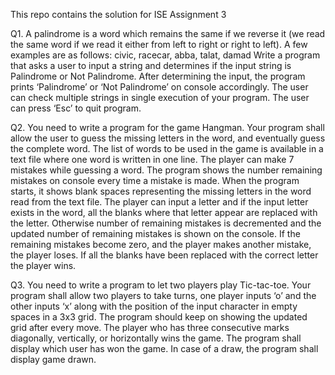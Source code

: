 This repo contains the solution for ISE Assignment 3 

Q1. A palindrome is a word which remains the same if we reverse it (we read the same word if we read it
either from left to right or right to left). A few examples are as follows:
civic, racecar, abba, talat, damad
Write a program that asks a user to input a string and determines if the input string is Palindrome or Not
Palindrome. After determining the input, the program prints ‘Palindrome’ or ‘Not Palindrome’ on
console accordingly. The user can check multiple strings in single execution of your program. The user
can press ‘Esc’ to quit program.


Q2. You need to write a program for the game Hangman. Your program shall allow the user to guess the
missing letters in the word, and eventually guess the complete word. The list of words to be used in the
game is available in a text file where one word is written in one line. The player can make 7 mistakes
while guessing a word. The program shows the number remaining mistakes on console every time a
mistake is made.
When the program starts, it shows blank spaces representing the missing letters in the word read from
the text file. The player can input a letter and if the input letter exists in the word, all the blanks where
that letter appear are replaced with the letter. Otherwise number of remaining mistakes is decremented
and the updated number of remaining mistakes is shown on the console. If the remaining mistakes
become zero, and the player makes another mistake, the player loses. If all the blanks have been
replaced with the correct letter the player wins.


Q3. You need to write a program to let two players play Tic-tac-toe. Your program shall allow two players to
take turns, one player inputs ‘o’ and the other inputs ‘x’ along with the position of the input character in
empty spaces in a 3x3 grid. The program should keep on showing the updated grid after every move.
The player who has three consecutive marks diagonally, vertically, or horizontally wins the game. The
program shall display which user has won the game. In case of a draw, the program shall display game
drawn.
